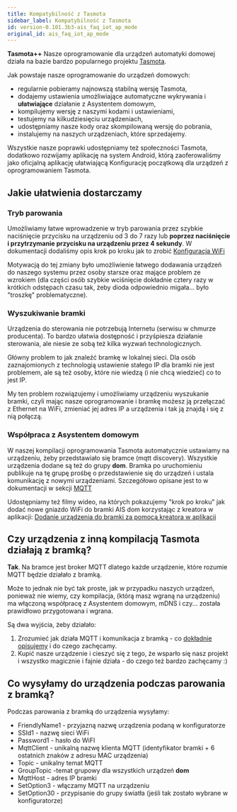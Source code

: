 ```yaml
---
title: Kompatybilność z Tasmota
sidebar_label: Kompatybilność z Tasmota
id: version-0.101.3b3-ais_faq_iot_ap_mode
original_id: ais_faq_iot_ap_mode
---
```


**Tasmota++**
Nasze oprogramowanie dla urządzeń automatyki domowej działa na bazie bardzo popularnego projektu [Tasmota](https://github.com/arendst/Tasmota).

Jak powstaje nasze oprogramowanie do urządzeń domowych:
- regularnie pobieramy najnowszą stabilną wersję Tasmota,
- dodajemy ustawienia umożliwiające automatyczne wykrywania i **ułatwiające** działanie z Asystentem domowym,
- kompilujemy wersję z naszymi kodami i ustawieniami,
- testujemy na kilkudziesięciu urządzeniach,
- udostępniamy nasze kody oraz skompilowaną wersję do pobrania,
- instalujemy na naszych urządzeniach, które sprzedajemy.

Wszystkie nasze poprawki udostępniamy też społeczności Tasmota, dodatkowo rozwijamy aplikację na system Android, którą zaoferowaliśmy jako oficjalną aplikację ułatwiającą Konfigurację początkową dla urządzeń z oprogramowaniem Tasmota.


## Jakie ułatwienia dostarczamy

### Tryb parowania

Umożliwiamy łatwe wprowadzenie w tryb parowania przez szybkie naciśnięcie przycisku na urządzeniu od 3 do 7 razy lub **poprzez naciśnięcie i przytrzymanie przycisku na urządzeniu przez 4 sekundy**.
W dokumentacji dodaliśmy opis krok po kroku jak to zrobić [Konfiguracja WiFi](/AIS-docs/docs/en/ais_iot_browser.html#konfiguracja-wi-fi)

Motywacją do tej zmiany było umożliwienie łatwego dodawania urządzeń do naszego systemu przez osoby starsze oraz mające problem ze wzrokiem (dla części osób szybkie wciśnięcie dokładnie cztery razy w krótkich odstępach czasu tak, żeby dioda odpowiednio migała... było "troszkę" problematyczne).

### Wyszukiwanie bramki

Urządzenia do sterowania nie potrzebują Internetu (serwisu w chmurze producenta). To bardzo ułatwia dostępność i przyśpiesza działanie sterowania, ale niesie ze sobą też kilka wyzwań technologicznych.

Główny problem to jak znaleźć bramkę w lokalnej sieci. Dla osób zaznajomionych z technologią ustawienie stałego IP dla bramki nie jest problemem, ale są też osoby, które nie wiedzą (i nie chcą wiedzieć) co to jest IP. 

My ten problem rozwiązujemy i umożliwiamy urządzeniu wyszukanie bramki, czyli mając nasze oprogramowanie i bramkę możesz ją przełączać z Ethernet na WiFi, zmieniać jej adres IP a urządzenia i tak ją znajdą i się z nią połączą.

### Współpraca z Asystentem domowym

W naszej kompilacji oprogramowania Tasmota automatycznie ustawiamy na urządzeniu, żeby przedstawiało się bramce (mqtt discovery). Wszystkie urządzenia dodane są też do grupy **dom**. Bramka po uruchomieniu publikuje na tę grupę prośbę o przedstawienie się do urządzeń i ustala komunikację z nowymi urządzeniami. Szczegółowo opisane jest to w dokumentacji w sekcji [MQTT](/AIS-docs/docs/en/ais_bramka_mqtt.html)

Udostępniamy też filmy wideo, na których pokazujemy "krok po kroku" jak dodać nowe gniazdo WiFi do bramki AIS dom korzystając z kreatora w aplikacji:
[Dodanie urządzenia do bramki za pomocą kreatora w aplikacji](/AIS-docs/docs/en/ais_iot_gate.html)


## Czy urządzenia z inną kompilacją Tasmota działają z bramką?

**Tak**. Na bramce jest broker MQTT dlatego każde urządzenie, które rozumie MQTT będzie działało z bramką.

Może to jednak nie być tak proste, jak w przypadku naszych urządzeń, ponieważ nie wiemy, czy kompilacja, (którą masz wgraną na urządzeniu) ma włączoną współpracę z Asystentem domowym, mDNS i czy... została prawidłowo przygotowana i wgrana.

Są dwa wyjścia, żeby działało:

1. Zrozumieć jak działa MQTT i komunikacja z bramką - co [dokładnie opisujemy](/AIS-docs/docs/en/ais_bramka_mqtt.html) i do czego zachęcamy.
2. Kupić nasze urządzenie i cieszyć się z tego, że wsparło się nasz projekt i wszystko magicznie i fajnie działa - do czego też bardzo zachęcamy :)


## Co wysyłamy do urządzenia podczas parowania z bramką?

Podczas parowania z bramką do urządzenia wysyłamy:
- FriendlyName1 - przyjazną nazwę urządzenia podaną w konfiguratorze
- SSId1 - nazwę sieci WiFi
- Password1 - hasło do WiFI
- MqttClient - unikalną nazwę klienta MQTT (identyfikator bramki + 6 ostatnich znaków z adresu MAC urządzenia)
- Topic - unikalny temat MQTT
- GroupTopic -temat grupowy dla wszystkich urządzeń **dom**
- MqttHost - adres IP bramki
- SetOption3 - włączamy MQTT na urządzeniu
- SetOption30 - przypisanie do grupy światła (jeśli tak zostało wybrane w konfiguratorze)
